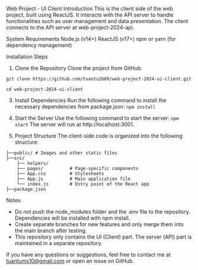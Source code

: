 Web Project - UI Client
Introduction
This is the client side of the web project, built using ReactJS. It interacts with the API server to handle functionalities such as user management and data presentation. The client connects to the API server at web-project-2024-api.

System Requirements
Node.js (v14+)
ReactJS (v17+)
npm or yarn (for dependency management)

Installation Steps
1. Clone the Repository
Clone the project from GitHub:

`git clone https://github.com/tuantu2609/web-project-2024-ui-client.git`

 `cd web-project-2024-ui-client`

3. Install Dependencies
Run the following command to install the necessary dependencies from package.json: `npm install`

4. Start the Server
Use the following command to start the server:
`npm start`
The server will run at http://localhost:3001.

5. Project Structure
The client-side code is organized into the following structure:
````
├──public/ # Images and other static files
├──src/
    ├── helpers/
    ├── pages/          # Page-specific components
    ├── App.css         # Stylesheets
    ├── App.js          # Main application file
    └── index.js        # Entry point of the React app
├──package.json
````

Notes
+ Do not push the node_modules folder and the .env file to the repository. Dependencies will be installed with npm install.
+ Create separate branches for new features and only merge them into the main branch after testing.
+ This repository only contains the UI (Client) part. The server (API) part is maintained in a separate repository.

If you have any questions or suggestions, feel free to contact me at tuantums10@gmail.com or open an issue on GitHub.

